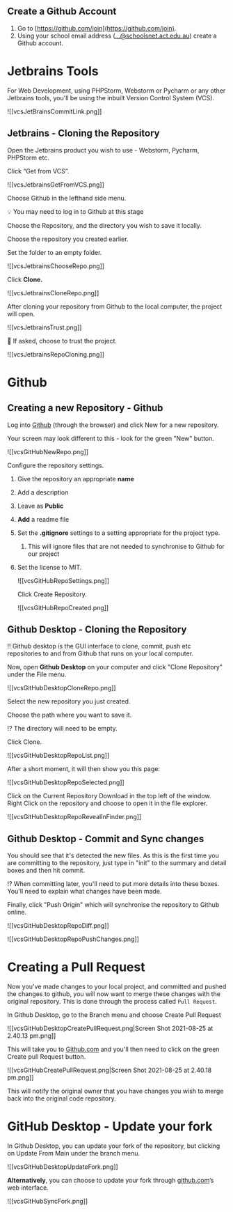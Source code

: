 
## Create a Github Account

1. Go to [https://github.com/join](https://github.com/join).
2. Using your school email address (...@schoolsnet.act.edu.au) create a Github account.

# Jetbrains Tools

For Web Development, using PHPStorm, Webstorm or Pycharm or any other Jetbrains tools, you'll be using the inbuilt Version Control System (VCS). 

![[vcsJetBrainsCommitLink.png]]

## Jetbrains - Cloning the Repository

Open the Jetbrains product you wish to use - Webstorm, Pycharm, PHPStorm etc.

Click “Get from VCS”. 

![[vcsJetbrainsGetFromVCS.png]]

Choose Github in the lefthand side menu.

<aside>
💡 You may need to log in to Github at this stage

</aside>

Choose the Repository, and the directory you wish to save it locally. 

Choose the repository you created earlier.

Set the folder to an empty folder.  

![[vcsJetbrainsChooseRepo.png]]

Click **Clone.**

![[vcsJetbrainsCloneRepo.png]]

After cloning your repository from Github to the local computer, the project will open.

![[vcsJetbrainsTrust.png]]

<aside>
💁 If asked, choose to trust the project.

</aside>

![[vcsJetbrainsRepoCloning.png]]

# Github

## Creating a new Repository - Github

Log into [Github](https://github.com/) (through the browser) and click New for a new repository.

Your screen may look different to this - look for the green "New" button.

![[vcsGitHubNewRepo.png]]

Configure the repository settings.

1. Give the repository an appropriate **name**
2. Add a description
3. Leave as **Public**
4. **Add** a readme file
5. Set the **.gitignore** settings to a setting appropriate for the project type.
    1. This will ignore files that are not needed to synchronise to Github for our project
6. Set the license to MIT.
    
    ![[vcsGitHubRepoSettings.png]]
    
    Click Create Repository.
    
    ![[vcsGitHubRepoCreated.png]]
    

## Github Desktop - Cloning the Repository

<aside>
‼️ Github desktop is the GUI interface to clone, commit, push etc repositories to and from Github that runs on your local computer.

</aside>

Now, open **Github Desktop** on your computer and click "Clone Repository" under the File menu.

![[vcsGitHubDesktopCloneRepo.png]]

Select the new repository you just created.

Choose the path where you want to save it. 

<aside>
⁉️ The directory will need to be empty.

</aside>

Click Clone.

![[vcsGitHubDesktopRepoList.png]]

After a short moment, it will then show you this page:

![[vcsGitHubDesktopRepoSelected.png]]

Click on the Current Repository Download in the top left of the window. Right Click on the repository and choose to open it in the file explorer.

![[vcsGitHubDesktopRepoRevealInFinder.png]]

## Github Desktop - Commit and Sync changes

You should see that it's detected the new files. As this is the first time you are committing to the repository, just type in "init" to the summary and detail boxes and then hit commit.

<aside>
⁉️ When committing later, you'll need to put more details into these boxes. You'll need to explain what changes have been made.

</aside>

Finally, click "Push Origin" which will synchronise the repository to Github online.

![[vcsGitHubDesktopRepoDiff.png]]

![[vcsGitHubDesktopRepoPushChanges.png]]

# Creating a Pull Request

Now you've made changes to your local project, and committed and pushed the changes to github, you will now want to merge these changes with the original repository. This is done through the process called `Pull Request`.

In Github Desktop, go to the Branch menu and choose Create Pull Request

![[vcsGitHubDesktopCreatePullRequest.png|Screen Shot 2021-08-25 at 2.40.13 pm.png]]

This will take you to [Github.com](http://github.com) and you'll then need to click on the green Create pull Request button.

![[vcsGitHubCreatePullRequest.png|Screen Shot 2021-08-25 at 2.40.18 pm.png]]

This will notify the original owner that you have changes you wish to merge back into the original code repository.

# GitHub Desktop - Update your fork

In Github Desktop, you can update your fork of the repository, but clicking on Update From Main under the branch menu.

![[vcsGitHubDesktopUpdateFork.png]]

**Alternatively**, you can choose to update your fork through [github.com](http://github.com)’s web interface.

![[vcsGitHubSyncFork.png]]